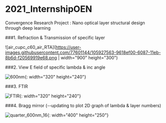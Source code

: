 # 2021_InternshipOEN
Convergence Research Project : Nano optical layer structural design through deep learning

###1. Refraction & Transmission of specific layer

![air_cupc_c60_air_RTA](https://user-images.githubusercontent.com/77601144/105927563-9618ef00-6087-11eb-8b6d-f20569919e68.png | width="900" height="300")


###2. View E field of specific lambda & inc angle

![600nm](https://user-images.githubusercontent.com/77601144/105927626-b8127180-6087-11eb-86d4-ba1312c26e50.gif){: width="320" height="240"}

###3. FTIR

![FTIR](https://user-images.githubusercontent.com/77601144/105927651-c3fe3380-6087-11eb-8184-b2d7f298ba77.gif){: width="320" height="240"}

###4. Bragg mirror (--updating to plot 2D graph of lambda & layer numbers)

![quarter_600nm_16](https://user-images.githubusercontent.com/77601144/105927676-d0828c00-6087-11eb-9ced-1bfb4511671b.png){: width="400" height="250"}
